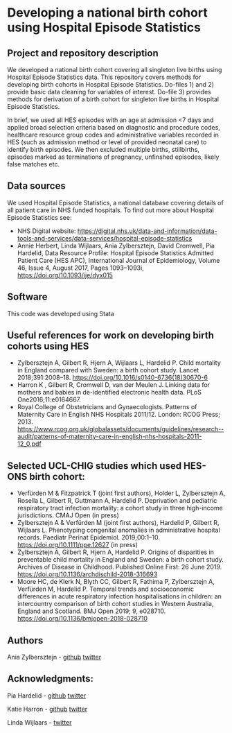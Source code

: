 # Developing a national birth cohort using Hospital Episode Statistics
## Project and repository description
We developed a national birth cohort covering all singleton live births using Hospital Episode Statistics data. This repository covers methods for developing birth cohorts in Hospital Episode Statistics. Do-files 1) and 2) provide basic data cleaning for variables of interest. Do-file 3) provides methods for derivation of a birth cohort for singleton live births in Hospital Episode Statistics.

In brief, we used  all HES episodes with an age at admission <7 days and applied broad selection criteria based on diagnostic and procedure codes, healthcare resource group codes and administrative variables recorded in HES (such as admission method or level of provided neonatal care) to identify birth episodes. 
We then excluded multiple births, stillbirths, episodes marked as terminations of pregnancy, unfinshed episodes, likely false matches etc. 

## Data sources
We used Hospital Episode Statistics, a national database covering details of all patient care in NHS funded hospitals. To find out more about Hospital Episode Statistics see:
- NHS Digital website: https://digital.nhs.uk/data-and-information/data-tools-and-services/data-services/hospital-episode-statistics
- Annie Herbert, Linda Wijlaars, Ania Zylbersztejn, David Cromwell, Pia Hardelid, Data Resource Profile: Hospital Episode Statistics 
Admitted Patient Care (HES APC), International Journal of Epidemiology, Volume 46, Issue 4, August 2017, Pages 1093–1093i, https://doi.org/10.1093/ije/dyx015

## Software
This code was developed using Stata

## Useful references for work on developing birth cohorts using HES
- Zylbersztejn A, Gilbert R, Hjern A, Wijlaars L, Hardelid P. Child mortality in England compared with Sweden: a birth cohort study. Lancet 2018;391:2008–18. https://doi.org/10.1016/s0140-6736(18)30670-6
- Harron K , Gilbert R, Cromwell D, van der Meulen J. Linking data for mothers and babies in de-identified electronic health data. PLoS One2016;11:e0164667.
- Royal College of Obstetricians and Gynaecologists. Patterns of Maternity Care in English NHS Hospitals 2011/12. London: RCOG Press; 2013. https://www.rcog.org.uk/globalassets/documents/guidelines/research--audit/patterns-of-maternity-care-in-english-nhs-hospitals-2011-12_0.pdf


## Selected UCL-CHIG studies which used HES-ONS birth cohort:
- Verfürden M & Fitzpatrick T (joint first authors), Holder L, Zylbersztejn A, Rosella L, Gilbert R, Guttmann A, Hardelid P. Deprivation and pediatric respiratory tract infection mortality: a cohort study in three high-income jurisdictions. CMAJ Open (in press)
- Zylbersztejn A & Verfürden M (joint first authors), Hardelid P, Gilbert R, Wijlaars L. Phenotyping congenital anomalies in administrative hospital records. Paediatr Perinat Epidemiol. 2019;00:1–10. https://doi.org/10.1111/ppe.12627 (in press)
- Zylbersztejn A, Gilbert R, Hjern A, Hardelid P. Origins of disparities in preventable child mortality in England and Sweden: a birth cohort study. Archives of Disease in Childhood. Published Online First: 26 June 2019. https://doi.org/10.1136/archdischild-2018-316693
- Moore HC, de Klerk N, Blyth CC, Gilbert R, Fathima P, Zylbersztejn A, Verfürden M, Hardelid P. Temporal trends and socioeconomic differences in acute respiratory infection hospitalisations in children: an intercountry comparison of birth cohort studies in Western Australia, England and Scotland. BMJ Open 2019; 9, e028710. https://doi.org/10.1136/bmjopen-2018-028710


## Authors
Ania Zylbersztejn - [github](https://github.com/orgs/UCL-CHIG/people/AniaZylb) [twitter](https://twitter.com/zylberek)

## Acknowledgments:
Pia Hardelid - [github](https://github.com/orgs/UCL-CHIG/people/kanelbulle778) [twitter](https://twitter.com/PHardelid)

Katie Harron - [github](https://github.com/orgs/UCL-CHIG/people/klharron)  [twitter](https://twitter.com/Klharron)

Linda Wijlaars -  [twitter](https://twitter.com/epi_counts)
